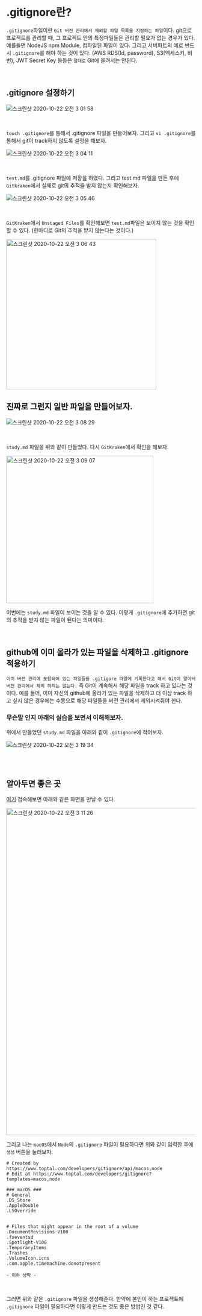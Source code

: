# .gitignore란?

`.gitignore`파일이란 `Git 버전 관리에서 제외할 파일 목록을 지정하는 파일`이다. git으로 프로젝트를 관리할 때, 그 프로젝트 안의
특정파일들은 관리할 필요가 없는 경우가 있다. 예를들면 NodeJS npm Module, 컴파일된 파일이 있다. 그리고 서버파트의 예로 반드시 `.gitignore`를
해야 하는 것이 있다. (AWS RDS(Id, password), S3(엑세스키, 비번), JWT Secret Key 등등은 `절대로` Git에 올려서는 안된다.

<br>

## .gitignore 설정하기

![스크린샷 2020-10-22 오전 3 01 58](https://user-images.githubusercontent.com/45676906/96759400-f4905a80-1412-11eb-8092-2559e508ab5e.png)

<br>

`touch .gitignore`를 통해서 .gitignore 파일을 만들어보자. 그리고 `vi .gitignore`를 통해서 git이 track하지 않도록 설정을 해보자.

![스크린샷 2020-10-22 오전 3 04 11](https://user-images.githubusercontent.com/45676906/96759615-4507b800-1413-11eb-92f6-156f6723c172.png)

<br>

`test.md`를 .gitignore 파일에 저장을 하였다. 그리고 test.md 파일을 만든 후에 `Gitkraken`에서 실제로 git의 추적을 받지 않는지 확인해보자.

![스크린샷 2020-10-22 오전 3 05 46](https://user-images.githubusercontent.com/45676906/96759810-7da79180-1413-11eb-93aa-6175204e85fd.png)

<br>

`GitKraken`에서 `Unstaged Files`를 확인해보면 `test.md`파일은 보이지 않는 것을 확인할 수 있다. (한마디로 Git의 추적을 받지 않는다는 것이다.)

<img width="399" alt="스크린샷 2020-10-22 오전 3 06 43" src="https://user-images.githubusercontent.com/45676906/96759930-9f087d80-1413-11eb-84b1-60050c1903ca.png">

<br>

## 진짜로 그런지 일반 파일을 만들어보자.

![스크린샷 2020-10-22 오전 3 08 29](https://user-images.githubusercontent.com/45676906/96760381-de36ce80-1413-11eb-86ed-c14d876ba55e.png)

<br>

`study.md` 파일을 위와 같이 만들었다. 다시 `GitKraken`에서 확인을 해보자. 

<img width="391" alt="스크린샷 2020-10-22 오전 3 09 07" src="https://user-images.githubusercontent.com/45676906/96760771-f4448f00-1413-11eb-9f99-1becf03828d0.png">

<br>

이번에는 `study.md` 파일이 보이는 것을 알 수 있다. 이렇게 `.gitignore`에 추가하면 git의 추적을 받지 않는 파일이 된다는 의미이다. 


<br>

## github에 이미 올라가 있는 파일을 삭제하고 .gitignore 적용하기

`이미 버전 관리에 포함되어 있는 파일들을 .gitigore 파일에 기록한다고 해서 Git이 알아서 버전 관리에서 제외 하지는 않는다.`
즉 Git이 계속해서 해당 파일을 track 하고 있다는 것이다. 예를 들어, 이미 자신의 github에 올라가 있는 파일을 삭제하고 
더 이상 track 하고 싶지 않은 경우에는 수동으로 해당 파일들을 버전 관리에서 제외시켜줘야 한다.

### 무슨말 인지 아래의 실습을 보면서 이해해보자. 

위에서 만들었던 `study.md` 파일을 아래와 같이 `.gitignore`에 적어보자. 

![스크린샷 2020-10-22 오전 3 19 34](https://user-images.githubusercontent.com/45676906/96766020-69fd2a80-1415-11eb-8a18-bfcecce06408.png)

<br>



<br>

## 알아두면 좋은 곳

[여기](https://www.toptal.com/developers/gitignore) 접속해보면 아래와 같은 화면을 만날 수 있다.  

<img width="868" alt="스크린샷 2020-10-22 오전 3 11 26" src="https://user-images.githubusercontent.com/45676906/96762160-4685b000-1414-11eb-9aa2-addb6f9be533.png">

<br>

그리고 나는 `macOS`에서 `Node`의 `.gitignore` 파일이 필요하다면 위와 같이 입력한 후에 `생성` 버튼을 눌러보자. 

```gitignore
# Created by https://www.toptal.com/developers/gitignore/api/macos,node
# Edit at https://www.toptal.com/developers/gitignore?templates=macos,node

### macOS ###
# General
.DS_Store
.AppleDouble
.LSOverride


# Files that might appear in the root of a volume
.DocumentRevisions-V100
.fseventsd
.Spotlight-V100
.TemporaryItems
.Trashes
.VolumeIcon.icns
.com.apple.timemachine.donotpresent

- 이하 생략 - 
```

<br>

그러면 위와 같은 `.gitignore` 파일을 생성해준다. 만약에 본인이 하는 프로젝트에 `.gitignore` 파일이 필요하다면 이렇게 만드는 것도 좋은 방법인 것 같다.
